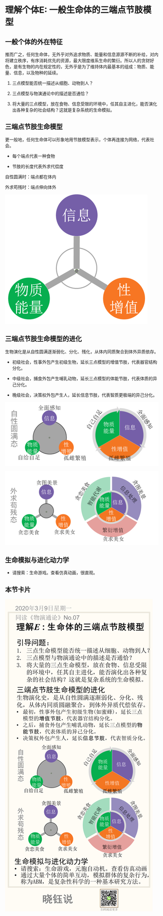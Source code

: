 

# 理解个体E: 一般生命体的三端点节肢模型

## 一般个体的外在特征

推而广之，任何生命体，无外乎对外追求物质、能量和信息源源不断的补给，对内将建立秩序，有序消耗优先的资源，最大限度维系生命的繁衍。所以人的贪财好色，是有生物的内在规定性的，无外乎是为了维持体内最基本的组成：物质、能量、信息，以及物种的延续。

1. 三点模型能否统一描述从细胞、动物到人？

2. 三点模型与物演通论中的描述是否通恰？

3. 将大量的三点模型，放在食物、信息受限的环境中，任其自主进化，能否演化出各种复杂的社会结构？这就是复杂系统的生命模拟。

## 三端点节肢生命模型

更一般地，任何生命体可以形象地用节肢模型表示，个体再连接为网络，代表社会。

- 每个端点代表一种食物

- 节肢的长度代表外求代偿度

自性圆满时：端点都在体内

外求苟残时：端点伸向体外

![image-20200319231646333](No.07/image-20200319231646333.png)



## 三端点节肢生命模型的进化

生物演化是从自性圆满逐渐弱化、分化、残化，从体内同质聚合到体外异质依存。

- 初级社会，性事外包产生初级生物，延长三点模型的增值节肢，代表器官结构分化。

- 中级社会，捕食外包产生哺乳动物，延长三点模型的体能节肢，代表体质的异己分化。

- 晚级社会，决策权外包产生人，延长信息节肢，代表智质更极端的异己分化。

![image-20200319231758840](No.07/image-20200319231758840.png)



![image-20200319231809183](No.07/image-20200319231809183.png)



## 生命模拟与进化动力学

- 请搜索：生命游戏。查看仿真动画，很直观。

## 本节卡片



![No.07](No.07/No.07.png)

